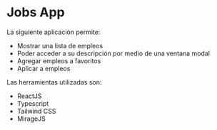 # Jobs App
La siguiente aplicación permite:
- Mostrar una lista de empleos
- Poder acceder a su descripción por medio de una ventana modal
- Agregar empleos a favoritos
- Aplicar a empleos
  
Las herramientas utilizadas son:
- ReactJS
- Typescript
- Tailwind CSS
- MirageJS